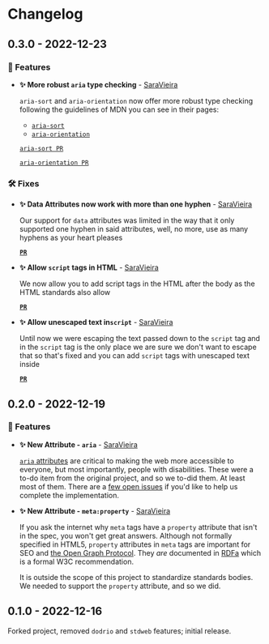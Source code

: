 # Changelog

## 0.3.0 - 2022-12-23

### 🎁 Features

- **✨ More robust `aria` type checking** - [SaraVieira]

  `aria-sort` and `aria-orientation` now offer more robust type checking following the guidelines of MDN you can see in their pages:

  - [`aria-sort`](https://developer.mozilla.org/en-US/docs/Web/Accessibility/ARIA/Attributes/aria-sort)
  - [`aria-orientation`](https://developer.mozilla.org/en-US/docs/Web/Accessibility/ARIA/Attributes/aria-orientation)

  [`aria-sort PR`](https://github.com/axodotdev/axohtml/pull/12)

  [`aria-orientation PR`](https://github.com/axodotdev/axohtml/pull/11)

### 🛠️ Fixes

- **✨ Data Attributes now work with more than one hyphen** - [SaraVieira]

  Our support for `data` attributes was limited in the way that it only supported one hyphen in said attributes, well, no more, use as many hyphens as your heart pleases

  [**`PR`**](https://github.com/axodotdev/axohtml/pull/10)

- **✨ Allow `script` tags in HTML** - [SaraVieira]

  We now allow you to add script tags in the HTML after the body as the HTML standards also allow

  [**`PR`**](https://github.com/axodotdev/axohtml/pull/10)

- **✨ Allow unescaped text in`script`** - [SaraVieira]

  Until now we were escaping the text passed down to the `script` tag and in the `script` tag is the only place we are sure we don't want to escape that so that's fixed and you can add `script` tags with unescaped text inside

  [**`PR`**](https://github.com/axodotdev/axohtml/pull/14)

## 0.2.0 - 2022-12-19

### 🎁 Features

- **✨ New Attribute - `aria`** - [SaraVieira]

  [`aria` attributes] are critical to making the web more accessible to
  everyone, but most importantly, people with disabilities. These were a to-do
  item from the original project, and so we to-did them. At least most of
  them. There are a [few open issues] if you'd like to help us complete the
  implementation.

[`aria` attributes]: https://developer.mozilla.org/en-US/docs/Web/Accessibility/ARIA
[few open issues]: https://github.com/axodotdev/axohtml/issues?q=is%3Aissue+is%3Aopen+aria

- **✨ New Attribute - `meta:property`** - [SaraVieira]

  If you ask the internet why `meta` tags have a `property` attribute that
  isn't in the spec, you won't get great answers. Although not formally
  specified in HTML5, `property` attributes in `meta` tags are important for
  SEO and [the Open Graph Protocol]. They _are_ documented in [RDFa] which is
  a formal W3C recommendation.

  It is outside the scope of this project to standardize standards bodies. We
  needed to support the `property` attribute, and so we did.

[saravieira]: https://github.com/SaraVieira
[the open graph protocol]: https://ogp.me/
[rdfa]: https://en.wikipedia.org/wiki/RDFa

## 0.1.0 - 2022-12-16

Forked project, removed `dodrio` and `stdweb` features; initial release.
